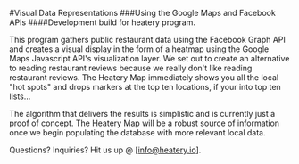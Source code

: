 #Visual Data Representations
###Using the Google Maps and Facebook APIs
####Development build for heatery program.

This program gathers public restaurant data using the Facebook Graph API and creates a visual display in the form of a heatmap using the Google Maps Javascript API's visualization layer. We set out to create an alternative to reading restaurant reviews because we really don't like reading restaurant reviews. The Heatery Map immediately shows you all the local "hot spots" and drops markers at the top ten locations, if your into top ten lists...

The algorithm that delivers the results is simplistic and is currently just a proof of concept. The Heatery Map will be a robust source of information once we begin populating the database with more relevant local data. 

Questions? Inquiries? Hit us up @ [info@heatery.io].
